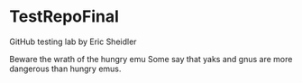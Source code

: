 # TestRepoFinal
GitHub testing lab by Eric Sheidler

Beware the wrath of the hungry emu
Some say that yaks and gnus are more dangerous than hungry emus.
